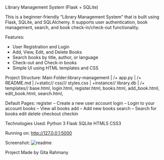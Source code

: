 Library Management System (Flask + SQLite)

This is a beginner-friendly “Library Management System” that is  built using Flask, SQLite, and SQLAlchemy. It supports user authentication, book management, search, and book check-in/check-out functionality.

Features:
-  User Registration and Login 
-  Add, View, Edit, and Delete Books
-  Search books by title, author, or language
- Check-out and Check-in books 
-  Simple UI using HTML templates and CSS

Project Structure:
Main Folder:library-management  | /+ app.py |  /+ README.md |  /+static// css/// styles.css | +instance//  library.db  | /+ templates// base.html,  login.html,  register.html, books.html, add_book.html, edit_book.html, search.html, 

Default Pages:
register – Create a new user account
login – Login to your account
books – View all books 
add – Add new books
search – Search for books
edit
delete
checkout
checkin

Technologies Used:
Python 3
Flask
SQLite
HTML5 
CSS3

 Running on:  http://127.0.0.1:5000

Screenshot:
![readme](https://github.com/user-attachments/assets/b90d7da6-4241-4af1-82e8-8362586f7380)







Project Made by Gita Rahmany
